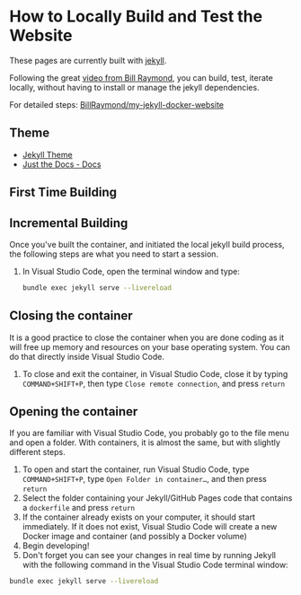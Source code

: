 # How to Locally Build and Test the Website

These pages are currently built with [jekyll](https://jekyllrb.com/).

Following the great [video from Bill Raymond](https://youtu.be/zijOXpZzdvs?t=372), you can build, test, iterate locally, without having to install or manage the jekyll dependencies.

For detailed steps: [BillRaymond/my-jekyll-docker-website](https://github.com/BillRaymond/my-jekyll-docker-website)

## Theme

- [Jekyll Theme](https://jekyllthemes.io/theme/just-the-docs)
- [Just the Docs - Docs](https://just-the-docs.github.io/just-the-docs/)

## First Time Building

## Incremental Building

Once you've built the container, and initiated the local jekyll build process, the following steps are what you need to start a session.

1. In Visual Studio Code, open the terminal window and type:
    ``` bash
    bundle exec jekyll serve --livereload
    ```

## Closing the container
It is a good practice to close the container when you are done coding as it will free up memory and resources on your base operating system. You can do that directly inside Visual Studio Code. 
1. To close and exit the container, in Visual Studio Code, close it by typing `COMMAND+SHIFT+P`, then type `Close remote connection`, and press `return`

## Opening the container
If you are familiar with Visual Studio Code, you probably go to the file menu and open a folder. With containers, it is almost the same, but with slightly different steps.

1. To open and start the container, run Visual Studio Code, type `COMMAND+SHIFT+P`, type `Open Folder in container…`, and then press `return`
2. Select the folder containing your Jekyll/GitHub Pages code that contains a `dockerfile` and press `return`
3. If the container already exists on your computer, it should start immediately. If it does not exist, Visual Studio Code will create a new Docker image and container (and possibly a Docker volume)
4. Begin developing!
5. Don't forget you can see your changes in real time by running Jekyll with the following command in the Visual Studio Code terminal window:

```bash
bundle exec jekyll serve --livereload
```
